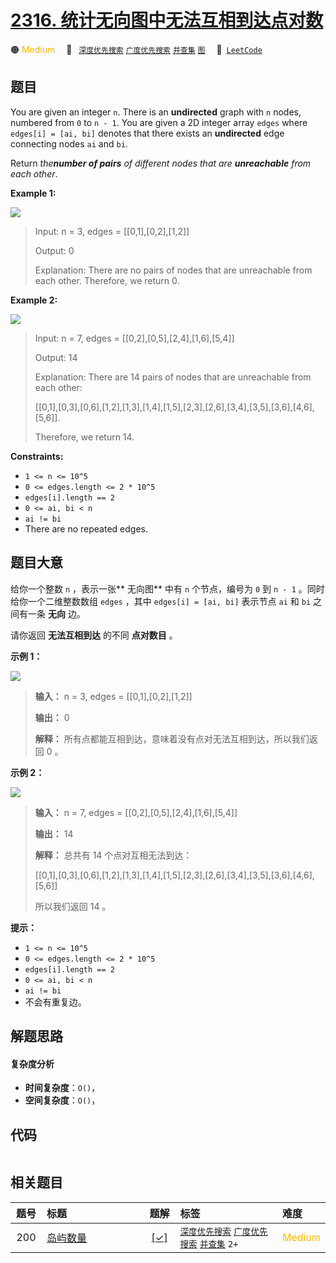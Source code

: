 # [2316. 统计无向图中无法互相到达点对数](https://leetcode.com/problems/count-unreachable-pairs-of-nodes-in-an-undirected-graph)

🟠 <font color=#ffb800>Medium</font>&emsp; 🔖&ensp; [`深度优先搜索`](/outline/tag/depth-first-search.md) [`广度优先搜索`](/outline/tag/breadth-first-search.md) [`并查集`](/outline/tag/union-find.md) [`图`](/outline/tag/graph.md)&emsp; 🔗&ensp;[`LeetCode`](https://leetcode.com/problems/count-unreachable-pairs-of-nodes-in-an-undirected-graph)

## 题目

You are given an integer `n`. There is an **undirected** graph with `n` nodes,
numbered from `0` to `n - 1`. You are given a 2D integer array `edges` where
`edges[i] = [ai, bi]` denotes that there exists an **undirected** edge
connecting nodes `ai` and `bi`.

Return _the**number of pairs** of different nodes that are **unreachable**
from each other_.



**Example 1:**

![](https://assets.leetcode.com/uploads/2022/05/05/tc-3.png)

> Input: n = 3, edges = [[0,1],[0,2],[1,2]]
> 
> Output: 0
> 
> Explanation: There are no pairs of nodes that are unreachable from each other. Therefore, we return 0.

**Example 2:**

![](https://assets.leetcode.com/uploads/2022/05/05/tc-2.png)

> Input: n = 7, edges = [[0,2],[0,5],[2,4],[1,6],[5,4]]
> 
> Output: 14
> 
> Explanation: There are 14 pairs of nodes that are unreachable from each other:
> 
> [[0,1],[0,3],[0,6],[1,2],[1,3],[1,4],[1,5],[2,3],[2,6],[3,4],[3,5],[3,6],[4,6],[5,6]].
> 
> Therefore, we return 14.

**Constraints:**

  * `1 <= n <= 10^5`
  * `0 <= edges.length <= 2 * 10^5`
  * `edges[i].length == 2`
  * `0 <= ai, bi < n`
  * `ai != bi`
  * There are no repeated edges.


## 题目大意

给你一个整数 `n` ，表示一张**  无向图** 中有 `n` 个节点，编号为 `0` 到 `n - 1` 。同时给你一个二维整数数组 `edges`
，其中 `edges[i] = [ai, bi]` 表示节点 `ai` 和 `bi` 之间有一条 **无向**  边。

请你返回 **无法互相到达**  的不同 **点对数目**  。



**示例 1：**

![](https://assets.leetcode.com/uploads/2022/05/05/tc-3.png)

> 
> 
> 
> 
> 
> **输入：** n = 3, edges = [[0,1],[0,2],[1,2]]
> 
> **输出：** 0
> 
> **解释：** 所有点都能互相到达，意味着没有点对无法互相到达，所以我们返回 0 。
> 
> 

**示例 2：**

![](https://assets.leetcode.com/uploads/2022/05/05/tc-2.png)

> 
> 
> 
> 
> 
> **输入：** n = 7, edges = [[0,2],[0,5],[2,4],[1,6],[5,4]]
> 
> **输出：** 14
> 
> **解释：** 总共有 14 个点对互相无法到达：
> 
> [[0,1],[0,3],[0,6],[1,2],[1,3],[1,4],[1,5],[2,3],[2,6],[3,4],[3,5],[3,6],[4,6],[5,6]]
> 
> 所以我们返回 14 。
> 
> 



**提示：**

  * `1 <= n <= 10^5`
  * `0 <= edges.length <= 2 * 10^5`
  * `edges[i].length == 2`
  * `0 <= ai, bi < n`
  * `ai != bi`
  * 不会有重复边。


## 解题思路

#### 复杂度分析

- **时间复杂度**：`O()`，
- **空间复杂度**：`O()`，

## 代码

```javascript

```

## 相关题目

<!-- prettier-ignore -->
| 题号 | 标题 | 题解 | 标签 | 难度 |
| :------: | :------ | :------: | :------ | :------ |
| 200 | [岛屿数量](https://leetcode.com/problems/number-of-islands) | [[✓]](/problem/0200) |  [`深度优先搜索`](/outline/tag/depth-first-search.md) [`广度优先搜索`](/outline/tag/breadth-first-search.md) [`并查集`](/outline/tag/union-find.md) `2+` | <font color=#ffb800>Medium</font> |

<style>
.blue {
    background-color: #096dd9;
    padding: 0.25rem 0.5rem;
    margin: 0;
    font-size: 0.85em;
    border-radius: 3px;
    color: white;
    font-weight: 500;
}
table th:first-of-type { width: 10%; }
table th:nth-of-type(2) { width: 35%; }
table th:nth-of-type(3) { width: 10%; }
table th:nth-of-type(4) { width: 35%; }
table th:nth-of-type(5) { width: 10%; }
</style>
